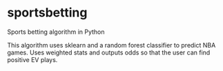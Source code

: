 # sportsbetting
Sports betting algorithm in Python

This algorithm uses sklearn and a random forest classifier to predict NBA games. Uses weighted stats and outputs odds so that the user can find positive EV plays. 
